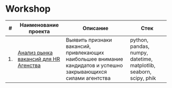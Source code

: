 # Workshop


| #    | Наименование проекта                | Описание                                                     | Стек                                                         |
| ---- | ------------------------------------------------------------ | ------------------------------------------------------------ | ------------------------------------------------------------ |
| 1.   | [Анализ рынка вакансий для HR Агенства](https://github.com/Dimon922/Workshop/tree/main/Анализ%20рынка%20вакансий%20для%20HR%20Агенства) | Выявить признаки вакансий, привлекающих наибольшее внимание кандидатов и успешно закрывающихся силами агентства | python, pandas, numpy, datetime, matplotlib, seaborn, scipy, phik       |
